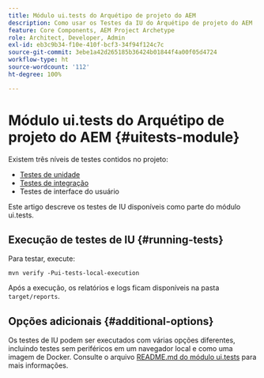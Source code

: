 ```yaml
---
title: Módulo ui.tests do Arquétipo de projeto do AEM
description: Como usar os Testes da IU do Arquétipo de projeto do AEM
feature: Core Components, AEM Project Archetype
role: Architect, Developer, Admin
exl-id: eb3c9b34-f10e-410f-bcf3-34f94f124c7c
source-git-commit: 3ebe1a42d265185b36424b01844f4a00f05d4724
workflow-type: ht
source-wordcount: '112'
ht-degree: 100%

---
```


# Módulo ui.tests do Arquétipo de projeto do AEM {#uitests-module}

Existem três níveis de testes contidos no projeto:

* [Testes de unidade](core.md#unit-tests)
* [Testes de integração](ittests.md)
* Testes de interface do usuário

Este artigo descreve os testes de IU disponíveis como parte do módulo ui.tests.

## Execução de testes de IU {#running-tests}

Para testar, execute:

```shell
mvn verify -Pui-tests-local-execution
```

Após a execução, os relatórios e logs ficam disponíveis na pasta `target/reports`.

## Opções adicionais {#additional-options}

Os testes de IU podem ser executados com várias opções diferentes, incluindo testes sem periféricos em um navegador local e como uma imagem de Docker. Consulte o arquivo [README.md do módulo ui.tests](https://github.com/adobe/aem-project-archetype/tree/master/src/main/archetype/ui.tests) para mais informações.
